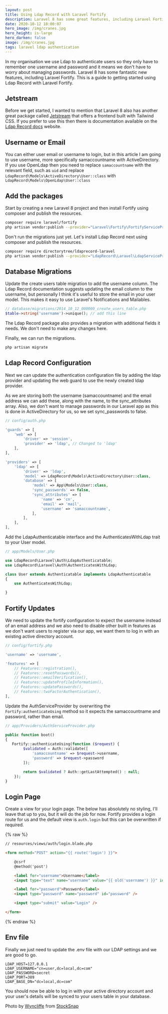 ```yaml
---
layout: post
title: Using Ldap Record with Laravel Fortify
description: Laravel 8 has some great features, including Laravel Fortify. Learn how to use it with Ldap Record
date: 2020-10-12 18:00:07
hero_image: /img/cranes.jpg
hero_height: is-large
hero_darken: false
image: /img/cranes.jpg
tags: laravel ldap authentication
---
```


In my organisation we use Ldap to authenticate users so they only have to remember one username and password and it means we don't have to worry about managing passwords. Laravel 8 has some fantastic new features, including Laravel Fortify. This is a guide to getting started using Ldap Record with Laravel Fortify.

## Jetstream

Before we get started, I wanted to mention that Laravel 8 also has another great package called [Jetstream](https://jetstream.laravel.com/1.x/introduction.html) that offers a frontend built with Tailwind CSS. If you prefer to use this then there is documentation available on the [Ldap Record docs](https://ldaprecord.com/docs/laravel/auth/laravel-jetstream/) website. 

## Username or Email

You can either user email or username to login, but in this article I am going to use username, more specifically samaccountname with ActiveDirectory. If you use OpenLdap then you need to replace `samaccountname` with the relevant field, such as `uid` and replace `LdapRecord\Models\ActiveDirectory\User::class` with `LdapRecord\Models\OpenLdap\User::class`

## Add the packages

Start by creating a new Laravel 8 project and then install Fortify using composer and publish the resources.

```bash
composer require laravel/fortify
php artisan vendor:publish --provider="Laravel\Fortify\FortifyServiceProvider"
```

Don't run the migrations just yet. Let's install Ldap Record next using composer and publish the resources.

```bash
composer require directorytree/ldaprecord-laravel
php artisan vendor:publish --provider="LdapRecord\Laravel\LdapServiceProvider"
```

## Database Migrations

Update the create users table migration to add the username column. The Ldap Record documentation suggests updating the email column to the username, but personally I think it's useful to store the email in your user model. This makes it easy to use Laravel's Notifications and Mailables. 

```php
// database/migrations/2014_10_12_000000_create_users_table.php
$table->string('username')->unique(); // add this line
```

The Ldap Record package also provides a migration with additional fields it needs. We don't need to make any changes here. 

Finally, we can run the migrations.

```bash
php artisan migrate
```

## Ldap Record Configuration

Next we can update the authentication configuration file by adding the ldap provider and updating the web guard to use the newly created ldap provider. 

As we are storing both the username (samaccountname) and the email address we can add these, along with the name, to the sync_attributes array. Also, we don't want to manage passwords in our Laravel app as this is done in ActiveDirectory for us, so we set sync_passwords to false. 

```php
// config/auth.php

'guards' => [
    'web' => [
        'driver' => 'session',
        'provider' => 'ldap', // Changed to 'ldap'
    ],
],

'providers' => [
    'ldap' => [
        'driver' => 'ldap',
        'model' => LdapRecord\Models\ActiveDirectory\User::class,
        'database' => [
            'model' => App\Models\User::class,
            'sync_passwords' => false,
            'sync_attributes' => [
                'name' => 'cn',
                'email' => 'mail',
                'username' => 'samaccountname',
            ],
        ],
    ],
],
```

Add the LdapAuthenticatable interface and the AuthenticatesWithLdap trait to your User model.

```php
// app/Models/User.php

use LdapRecord\Laravel\Auth\LdapAuthenticatable;
use LdapRecord\Laravel\Auth\AuthenticatesWithLdap;

class User extends Authenticatable implements LdapAuthenticatable
{
    use AuthenticatesWithLdap;

}
```

## Fortify Updates

We need to update the fortify configuration to expect the username instead of an email address and we also need to disable other built in features as we don't want users to register via our app, we want them to log in with an existing active directory account.

```php
// config/fortify.php

'username' => 'username',

'features' => [
    // Features::registration(),
    // Features::resetPasswords(),
    // Features::emailVerification(),
    // Features::updateProfileInformation(),
    // Features::updatePasswords(),
    // Features::twoFactorAuthentication(),
],
```

Update the AuthServiceProvider by overwriting the `Fortify:authenticateUsing` method so it expects the samaccountname and password, rather than email.

```php
// app/Providers/AuthServiceProvider.php

public function boot() 
{
   Fortify::authenticateUsing(function ($request) {
        $validated = Auth::validate([
            'samaccountname' => $request->username,
            'password' => $request->password
        ]);

        return $validated ? Auth::getLastAttempted() : null;
    }); 
}
```

## Login Page

Create a view for your login page. The below has absolutely no styling, I'll leave that up to you, but it will do the job for now. Fortify provides a login route for us and the default view is `auth.login` but this can be overwritten if required. 

{% raw %}
```html
// resources/views/auth/login.blade.php

<form method="POST" action="{{ route('login') }}">

    @csrf
    @method('post')

    <label for="username">Username</label>
    <input type="text" name="username" value="{{ old('username') }}" id="username" />

    <label for="password">Password</label>
    <input type="password" name="password" id="password" />

    <input type="submit" value="Login" />

</form>
```
{% endraw %}

## Env file

Finally we just need to update the .env file with our LDAP settings and we are good to go.

```text
LDAP_HOST=127.0.0.1
LDAP_USERNAME="cn=user,dc=local,dc=com"
LDAP_PASSWORD=secret
LDAP_PORT=389
LDAP_BASE_DN="dc=local,dc=com"
```

You should now be able to log in with your active directory account and your user's details will be synced to your users table in your database. 

Photo by <a href="https://stocksnap.io/author/wyncliffe">Wyncliffe</a> from <a href="https://stocksnap.io">StockSnap</a>